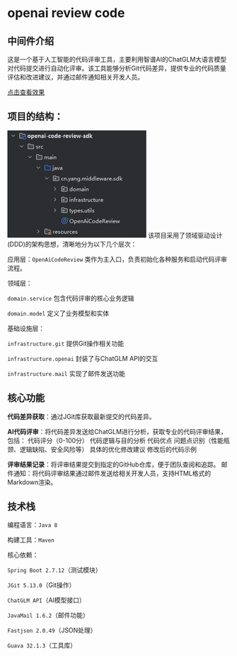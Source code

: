 # openai review code

## 中间件介绍
这是一个基于人工智能的代码评审工具，主要利用智谱AI的ChatGLM大语言模型对代码提交进行自动化评审。该工具能够分析Git代码差异，提供专业的代码质量评估和改进建议，并通过邮件通知相关开发人员。

[点击查看效果](https://github.com/tinkerbellqwq/openai-code-review-log/blob/main/2025-05-17/openai-code-review-master-tinker%20%3C1539214893%40qq.com%3E1747457662474-PIja.md)


## 项目的结构：
![alt text](image.png)
该项目采用了领域驱动设计(DDD)的架构思想，清晰地分为以下几个层次：

应用层：`OpenAiCodeReview` 类作为主入口，负责初始化各种服务和启动代码评审流程。

领域层：

`domain.service` 包含代码评审的核心业务逻辑

`domain.model` 定义了业务模型和实体

基础设施层：

`infrastructure.git` 提供Git操作相关功能

`infrastructure.openai` 封装了与ChatGLM API的交互 

`infrastructure.mail` 实现了邮件发送功能

## 核心功能

**代码差异获取**：通过JGit库获取最新提交的代码差异。

**AI代码评审**：将代码差异发送给ChatGLM进行分析，获取专业的代码评审结果，包括：
代码评分（0-100分）
代码逻辑与目的分析
代码优点
问题点识别（性能瓶颈、逻辑缺陷、安全风险等）
具体的优化修改建议
修改后的代码示例

**评审结果记录**：将评审结果提交到指定的GitHub仓库，便于团队查阅和追踪。
邮件通知：将代码评审结果通过邮件发送给相关开发人员，支持HTML格式的Markdown渲染。


## 技术栈

编程语言：`Java 8`

构建工具：`Maven`

核心依赖：

`Spring Boot 2.7.12`（测试模块）

`JGit 5.13.0`（Git操作）

`ChatGLM API`（AI模型接口）

`JavaMail 1.6.2`（邮件功能）

`Fastjson 2.0.49`（JSON处理）

`Guava 32.1.3`（工具库）